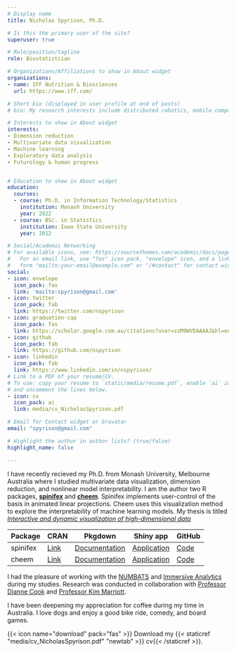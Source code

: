 ```yaml
---
# Display name
title: Nicholas Spyrison, Ph.D.

# Is this the primary user of the site?
superuser: true

# Role/position/tagline
role: Biostatistcian

# Organizations/Affiliations to show in About widget
organizations:
- name: IFF Nutrition & Biosciences
  url: https://www.iff.com/

# Short bio (displayed in user profile at end of posts)
# bio: My research interests include distributed robotics, mobile computing and programmable matter.

# Interests to show in About widget
interests:
- Dimension reduction
- Multivariate data visualization
- Machine learning
- Exploratory data analysis
- Futurology & human progress


# Education to show in About widget
education:
  courses:
  - course: Ph.D. in Information Technology/Statistics
    institution: Monash University
    year: 2022
  - course: BSc. in Statistics
    institution: Iowa State University
    year: 2012

# Social/Academic Networking
# For available icons, see: https://sourcethemes.com/academic/docs/page-builder/#icons
#   For an email link, use "fas" icon pack, "envelope" icon, and a link in the
#   form "mailto:your-email@example.com" or "/#contact" for contact widget.
social:
- icon: envelope
  icon_pack: fas
  link: 'mailto:spyrison@gmail.com'
- icon: twitter
  icon_pack: fab
  link: https://twitter.com/nspyrison
- icon: graduation-cap
  icon_pack: fas
  link: https://scholar.google.com.au/citations?user=zzM9WVEAAAAJ&hl=en
- icon: github
  icon_pack: fab
  link: https://github.com/nspyrison
- icon: linkedin
  icon_pack: fab
  link: https://www.linkedin.com/in/nspyrison/
# Link to a PDF of your resume/CV.
# To use: copy your resume to `static/media/resume.pdf`, enable `ai` icons in `params.toml`, 
# and uncomment the lines below.
- icon: cv
  icon_pack: ai
  link: media/cv_NicholasSpyrison.pdf

# Email for Contact widget or Gravatar
email: "spyrison@gmail.com"

# Highlight the author in author lists? (true/false)
highlight_name: false

---
```



I have recently recieved my Ph.D. from Monash University, Melbourne Australia where I studied multivariate data visualization, dimension reduction, and nonlinear model interpretability. I am the author two R packages, [__spinifex__](https://nspyrison.github.io/spinifex/) and [__cheem__](https://nspyrison.github.io/cheem/). Spinifex implements user-control of the basis in animated linear projections. Cheem uses this visualization method to explore the interpretability of machine learning models. My thesis is titled [_Interactive and dynamic visualization of high-dimensional data_](https://nspyrison.github.io/thesis_ns/)

| Package | CRAN | Pkgdown | Shiny app | GitHub |
| ------- | ---- | ----------- | --------- | ------ |
| spinifex | [Link](https://CRAN.R-project.org/package=spinifex) | [Documentation](https://nspyrison.github.io/spinifex/) | [Application](https://nicholas-spyrison.shinyapps.io/radial_tour/) | [Code](https://github.com/nspyrison/spinifex) |
| cheem | [Link](https://CRAN.R-project.org/package=cheem) | [Documentation](https://nspyrison.github.io/cheem/) | [Application](https://nicholas-spyrison.shinyapps.io/cheem_initial/) | [Code](https://github.com/nspyrison/cheem) |



I had the pleasure of working with the [NUMBATS](https://numbat.space/) and [Immersive Analytics](https://ialab.it.monash.edu/) during my studies. Research was conducted in collaboration with 
[Professor Dianne Cook](http://www.dicook.org/) and [Professor Kim Marriott](https://research.monash.edu/en/persons/kimbal-marriott).

I have been deepening my appreciation for coffee during my time in Australia. I love dogs and enjoy a good bike ride, comedy, and board games.

{{< icon name="download" pack="fas" >}} Download my {{< staticref "media/cv_NicholasSpyrison.pdf" "newtab" >}} cv{{< /staticref >}}.

